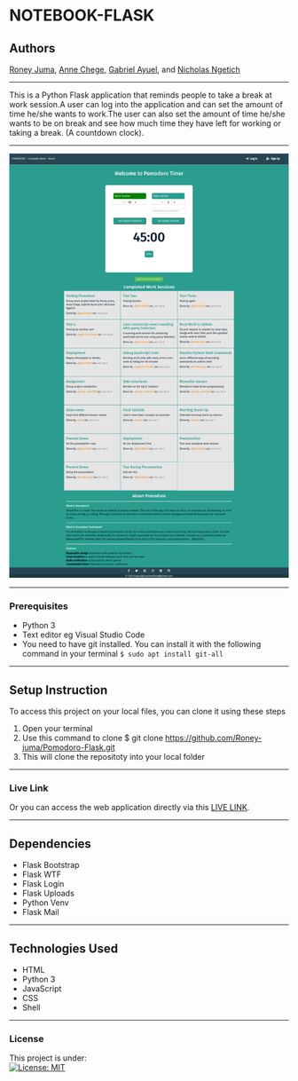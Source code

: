 # NOTEBOOK-FLASK
## Authors
[Roney Juma](https://github.com/Roney-juma), [Anne Chege](https://github.com/annechege), [Gabriel Ayuel](https://github.com/ayuelgarang105), and [Nicholas Ngetich](https://github.com/ngetichnicholas)
*****
This is a Python Flask application that reminds people to take a break at work session.A user can log into the application and can set the amount of time he/she wants to work.The user can also set the amount of time he/she wants to be on break and see how much time they have left for working or taking a break. (A countdown clock).
*****
![alt text](https://github.com/Roney-juma/Pomodoro-Flask/blob/master/app/static/images/homepage.png)
*****
### Prerequisites
* Python 3
* Text editor eg Visual Studio Code
* You need to have git installed. You can install it with the following command in your terminal
`$ sudo apt install git-all`
*****
## Setup Instruction
To access this project on your local files, you can clone it using these steps
1. Open your terminal
1. Use this command to clone $ git clone https://github.com/Roney-juma/Pomodoro-Flask.git
1. This will clone the repositoty into your local folder
*****
### Live Link
Or you can access the web application directly via this [LIVE LINK](https://pomodoro-timer-nick.herokuapp.com/).
******
## Dependencies
* Flask Bootstrap
* Flask WTF
* Flask Login
* Flask Uploads
* Python Venv
* Flask Mail
*****
## Technologies Used
* HTML
* Python 3
* JavaScript
* CSS
* Shell
*****
### License
This project is under:  
[![License: MIT](https://img.shields.io/badge/License-MIT-yellow.svg)](/LICENSE)  